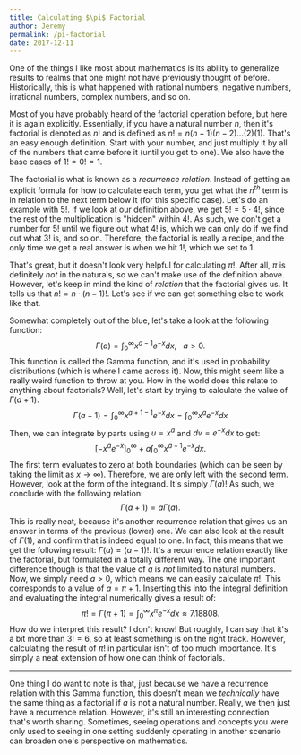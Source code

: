```yaml
---
title: Calculating $\pi$ Factorial
author: Jeremy
permalink: /pi-factorial
date: 2017-12-11
---
```


One of the things I like most about mathematics is its ability to generalize results to realms that one might not have previously thought of before. Historically, this is what happened with rational numbers, negative numbers, irrational numbers, complex numbers, and so on.

Most of you have probably heard of the factorial operation before, but here it is again explicitly. Essentially, if you have a natural number $n$, then it's factorial is denoted as $n!$ and is defined as $n! = n(n-1)(n-2) \ldots (2)(1)$. That's an easy enough definition. Start with your number, and just multiply it by all of the numbers that came before it (until you get to one). We also have the base cases of $1!=0!=1$.

The factorial is what is known as a *recurrence relation*. Instead of getting an explicit formula for how to calculate each term, you get what the $n^{th}$ term is in relation to the next term below it (for this specific case). Let's do an example with $5!$. If we look at our definition above, we get $5! = 5 \cdot 4!$, since the rest of the multiplication is "hidden" within $4!$. As such, we don't get a number for $5!$ until we figure out what $4!$ is, which we can only do if we find out what $3!$ is, and so on. Therefore, the factorial is really a recipe, and the only time we get a real answer is when we hit $1!$, which we set to $1$. 

That's great, but it doesn't look very helpful for calculating $\pi!$. After all, $\pi$ is definitely *not* in the naturals, so we can't make use of the definition above. However, let's keep in mind the kind of *relation* that the factorial gives us. It tells us that $n! = n \cdot (n-1)!$. Let's see if we can get something else to work like that.

Somewhat completely out of the blue, let's take a look at the following function:
$$
\begin{equation}
\Gamma(a) = \int_0^\infty x^{a-1}e^{-x} dx, \,\,\,\,\, a \gt 0.
\end{equation}
$$
This function is called the Gamma function, and it's used in probability distributions (which is where I came across it). Now, this might seem like a really weird function to throw at you. How in the world does this relate to anything about factorials? Well, let's start by trying to calculate the value of $\Gamma(a+1)$.
$$
\begin{equation}
\Gamma(a+1) = \int_0^\infty x^{a+1-1}e^{-x} dx = \int_0^\infty x^{a}e^{-x} dx
\end{equation}
$$
Then, we can integrate by parts using $u=x^a$ and $dv = e^{-x}dx$ to get:
$$
\begin{equation}
\left[-x^a e^{-x} \right]_0^{\infty} +a \int_0^\infty x^{a-1}e^{-x} dx.
\end{equation}
$$
The first term evaluates to zero at both boundaries (which can be seen by taking the limit as $x \rightarrow \infty$). Therefore, we are only left with the second term. However, look at the form of the integrand. It's simply $\Gamma(a)$! As such, we conclude with the following relation:
$$
\begin{equation}
\Gamma(a+1) = a \Gamma(a).
\end{equation}
$$
This is really neat, because it's another recurrence relation that gives us an answer in terms of the previous (lower) one. We can also look at the result of $\Gamma(1)$, and confirm that is indeed equal to one. In fact, this means that we get the following result: $\Gamma(a) = (a-1)!$. It's a recurrence relation exactly like the factorial, but formulated in a totally different way. The one important difference though is that the value of $a$ is *not* limited to natural numbers. Now, we simply need $a \gt 0$, which means we can easily calculate $\pi!$. This corresponds to a value of $a = \pi + 1$. Inserting this into the integral definition and evaluating the integral numerically gives a result of:
$$
\begin{equation}
\pi! = \Gamma(\pi + 1) = \int_0^\infty x^{\pi}e^{-x} dx \approx 7.18808.
\end{equation}
$$
How do we interpret this result? I don't know! But roughly, I can say that it's a bit more than $3! = 6$, so at least something is on the right track. However, calculating the result of $\pi!$ in particular isn't of too much importance. It's simply a neat extension of how one can think of factorials.

---

One thing I do want to note is that, just because we have a recurrence relation with this Gamma function, this doesn't mean we *technically* have the same thing as a factorial if $a$ is not a natural number. Really, we then just have a recurrence relation. However, it's still an interesting connection that's worth sharing. Sometimes, seeing operations and concepts you were only used to seeing in one setting suddenly operating in another scenario can broaden one's perspective on mathematics.

